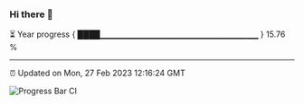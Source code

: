 ### Hi there 👋

⏳ Year progress { ████▁▁▁▁▁▁▁▁▁▁▁▁▁▁▁▁▁▁▁▁▁▁▁▁▁▁ } 15.76 %

---

⏰ Updated on Mon, 27 Feb 2023 12:16:24 GMT

![Progress Bar CI](https://github.com/Shyam-Makwana/GitHub-Actions-Demo/workflows/Progress%20Bar%20CI/badge.svg)
